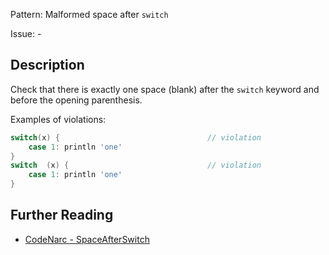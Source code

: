 Pattern: Malformed space after `switch`

Issue: -

## Description

Check that there is exactly one space (blank) after the `switch` keyword and before the opening parenthesis.

Examples of violations:

``` groovy
switch(x) {                                 // violation
    case 1: println 'one'
}
switch  (x) {                               // violation
    case 1: println 'one'
}
```

## Further Reading

* [CodeNarc - SpaceAfterSwitch](http://codenarc.sourceforge.net/codenarc-rules-formatting.html#SpaceAfterSwitch)